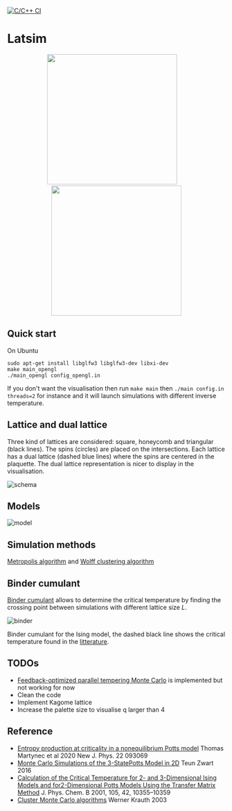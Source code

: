[![C/C++ CI](https://github.com/kevintyloo/Latsim/actions/workflows/c-cpp.yml/badge.svg)](https://github.com/kevintyloo/Latsim/actions/workflows/c-cpp.yml)

# Latsim

<p float="left", align="center">
  <img src="https://user-images.githubusercontent.com/49154901/113190011-26c4a480-925c-11eb-947d-e07a9a173c70.png" width="300" />
  &nbsp;&nbsp;&nbsp;&nbsp;
  <img src="https://user-images.githubusercontent.com/49154901/113180001-87e67b00-9250-11eb-99c8-26eca989bf41.png" width="300" /> 
</p>

## Quick start
On Ubuntu
```` console
sudo apt-get install libglfw3 libglfw3-dev libxi-dev
make main_opengl
./main_opengl config_opengl.in
````
If you don't want the visualisation then run `make main` then `./main config.in threads=2` for instance and it will launch simulations with different inverse temperature.

## Lattice and dual lattice
Three kind of lattices are considered: square, honeycomb and triangular (black lines). The spins (circles) are placed on the intersections. Each lattice has a dual lattice (dashed blue lines) where the spins are centered in the plaquette. The dual lattice representation is nicer to display in the visualisation.

![schema](https://user-images.githubusercontent.com/49154901/113319108-66999380-9311-11eb-8943-d034e440860d.png)

## Models
![model](https://user-images.githubusercontent.com/49154901/113325870-3fdf5b00-9319-11eb-865b-f8bdd917f8ba.png)

## Simulation methods

[Metropolis algorithm](https://en.wikipedia.org/wiki/Ising_model) and [Wolff clustering algorithm](https://arxiv.org/pdf/cond-mat/0311623.pdf)

## Binder cumulant
[Binder cumulant](https://en.wikipedia.org/wiki/Binder_parameter) allows to determine the critical temperature by finding the crossing point between simulations with different lattice size *L*.

![binder](https://user-images.githubusercontent.com/49154901/113342796-3660ed80-932f-11eb-8b6d-176afcc7717f.png)

Binder cumulant for the Ising model, the dashed black line shows the critical temperature found in the [litterature](http://cds.cern.ch/record/746866/files/0406135.pdf).

## TODOs

* [Feedback-optimized parallel tempering Monte Carlo](https://arxiv.org/abs/cond-mat/0602085) is implemented but not working for now
* Clean the code
* Implement Kagome lattice
* Increase the palette size to visualise q larger than 4

## Reference
* [Entropy production at criticality in a nonequilibrium Potts model](https://iopscience.iop.org/article/10.1088/1367-2630/abb5f0/pdf) Thomas Martynec et al 2020 New J. Phys. 22 093069
* [Monte Carlo Simulations of the 3-StatePotts Model in 2D](https://esc.fnwi.uva.nl/thesis/centraal/files/f109745660.pdf) Teun Zwart 2016
* [Calculation of the Critical Temperature for 2- and 3-Dimensional Ising Models and for2-Dimensional Potts Models Using the Transfer Matrix Method](http://cds.cern.ch/record/746866/files/0406135.pdf) J. Phys. Chem. B 2001, 105, 42, 10355–10359
* [Cluster Monte Carlo algorithms](https://arxiv.org/abs/cond-mat/0311623v1) Werner Krauth 2003

